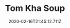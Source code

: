 ---
templateKey: blog-post
title: Tom Kha Soup
type: cooking
energy: 175
health: 78
description: These flavors are incredible! 
featuredpost: false
date: 2020-02-16T21:45:12.711Z
featuredimage: /img/Tom_Kha_Soup.png
sellPrice: 250
tags:
  - Coconut
  - Shrimp
  - Common Mushroom
  - edible
---